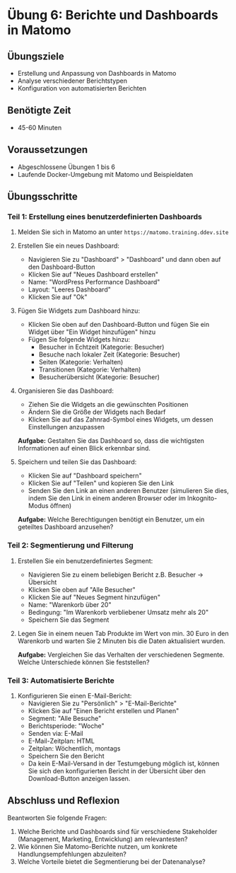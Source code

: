# Übung 6: Berichte und Dashboards in Matomo

## Übungsziele
- Erstellung und Anpassung von Dashboards in Matomo
- Analyse verschiedener Berichtstypen
- Konfiguration von automatisierten Berichten

## Benötigte Zeit
- 45-60 Minuten

## Voraussetzungen
- Abgeschlossene Übungen 1 bis 6
- Laufende Docker-Umgebung mit Matomo und Beispieldaten

## Übungsschritte

### Teil 1: Erstellung eines benutzerdefinierten Dashboards

1. Melden Sie sich in Matomo an unter `https://matomo.training.ddev.site`

2. Erstellen Sie ein neues Dashboard:
   - Navigieren Sie zu "Dashboard" > "Dashboard" und dann oben auf den Dashboard-Button
   - Klicken Sie auf "Neues Dashboard erstellen"
   - Name: "WordPress Performance Dashboard"
   - Layout: "Leeres Dashboard"
   - Klicken Sie auf "Ok"

3. Fügen Sie Widgets zum Dashboard hinzu:
   - Klicken Sie oben auf den Dashboard-Button und fügen Sie ein Widget über "Ein Widget hinzufügen" hinzu
   - Fügen Sie folgende Widgets hinzu:
     - Besucher in Echtzeit (Kategorie: Besucher)
     - Besuche nach lokaler Zeit (Kategorie: Besucher)
     - Seiten (Kategorie: Verhalten)
     - Transitionen (Kategorie: Verhalten)
     - Besucherübersicht (Kategorie: Besucher)

4. Organisieren Sie das Dashboard:
   - Ziehen Sie die Widgets an die gewünschten Positionen
   - Ändern Sie die Größe der Widgets nach Bedarf
   - Klicken Sie auf das Zahnrad-Symbol eines Widgets, um dessen Einstellungen anzupassen
   
   **Aufgabe:** Gestalten Sie das Dashboard so, dass die wichtigsten Informationen auf einen Blick erkennbar sind.

5. Speichern und teilen Sie das Dashboard:
   - Klicken Sie auf "Dashboard speichern"
   - Klicken Sie auf "Teilen" und kopieren Sie den Link
   - Senden Sie den Link an einen anderen Benutzer (simulieren Sie dies, indem Sie den Link in einem anderen Browser oder im Inkognito-Modus öffnen)
   
   **Aufgabe:** Welche Berechtigungen benötigt ein Benutzer, um ein geteiltes Dashboard anzusehen?

### Teil 2: Segmentierung und Filterung

1. Erstellen Sie ein benutzerdefiniertes Segment:
   - Navigieren Sie zu einem beliebigen Bericht z.B. Besucher -> Übersicht
   - Klicken Sie oben auf "Alle Besucher"
   - Klicken Sie auf "Neues Segment hinzufügen"
   - Name: "Warenkorb über 20"
   - Bedingung: "Im Warenkorb verbliebener Umsatz mehr als 20"
   - Speichern Sie das Segment

2. Legen Sie in einem neuen Tab Produkte im Wert von min. 30 Euro in den Warenkorb und warten Sie 2 Minuten bis die Daten aktualisiert wurden. 

   **Aufgabe:** Vergleichen Sie das Verhalten der verschiedenen Segmente. Welche Unterschiede können Sie feststellen?

### Teil 3: Automatisierte Berichte

1. Konfigurieren Sie einen E-Mail-Bericht:
   - Navigieren Sie zu "Persönlich" > "E-Mail-Berichte"
   - Klicken Sie auf "Einen Bericht erstellen und Planen"
   - Segment: "Alle Besuche"
   - Berichtsperiode: "Woche"
   - Senden via: E-Mail
   - E-Mail-Zeitplan: HTML
   - Zeitplan: Wöchentlich, montags
   - Speichern Sie den Bericht
   - Da kein E-Mail-Versand in der Testumgebung möglich ist, können Sie sich den konfigurierten Bericht in der Übersicht über den Download-Button anzeigen lassen.

## Abschluss und Reflexion

Beantworten Sie folgende Fragen:

1. Welche Berichte und Dashboards sind für verschiedene Stakeholder (Management, Marketing, Entwicklung) am relevantesten?
2. Wie können Sie Matomo-Berichte nutzen, um konkrete Handlungsempfehlungen abzuleiten?
3. Welche Vorteile bietet die Segmentierung bei der Datenanalyse?
